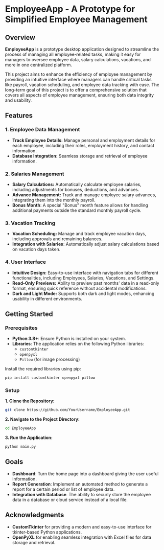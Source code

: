 # EmployeeApp - A Prototype for Simplified Employee Management

## Overview

**EmployeeApp** is a prototype desktop application designed to streamline the process of managing all employee-related tasks, making it easy for managers to oversee employee data, salary calculations, vacations, and more in one centralized platform.

This project aims to enhance the efficiency of employee management by providing an intuitive interface where managers can handle critical tasks like payroll, vacation scheduling, and employee data tracking with ease. The long-term goal of this project is to offer a comprehensive solution that covers all aspects of employee management, ensuring both data integrity and usability.

## Features

### 1. Employee Data Management
- **Track Employee Details:** Manage personal and employment details for each employee, including their roles, employment history, and contact information.
- **Database Integration:** Seamless storage and retrieval of employee information.

### 2. Salaries Management
- **Salary Calculations:** Automatically calculate employee salaries, including adjustments for bonuses, deductions, and advances.
- **Advance Management:** Track and manage employee salary advances, integrating them into the monthly payroll.
- **Bonus Month:** A special "Bonus" month feature allows for handling additional payments outside the standard monthly payroll cycle.

### 3. Vacation Tracking
- **Vacation Scheduling:** Manage and track employee vacation days, including approvals and remaining balances.
- **Integration with Salaries:** Automatically adjust salary calculations based on vacation days taken.

### 4. User Interface
- **Intuitive Design:** Easy-to-use interface with navigation tabs for different functionalities, including Employees, Salaries, Vacations, and Settings.
- **Read-Only Previews:** Ability to preview past months' data in a read-only format, ensuring quick reference without accidental modifications.
- **Dark and Light Mode:** Supports both dark and light modes, enhancing usability in different environments.

## Getting Started

### Prerequisites

- **Python 3.8+**: Ensure Python is installed on your system.
- **Libraries**: The application relies on the following Python libraries:
  - `customtkinter`
  - `openpyxl`
  - `Pillow` (for image processing)

Install the required libraries using pip:

```bash
pip install customtkinter openpyxl pillow
```

### Setup

**1. Clone the Repository**:

```bash
git clone https://github.com/YourUsername/EmployeeApp.git
```

**2. Navigate to the Project Directory**:

```bash
cd EmployeeApp
```

**3. Run the Application**:

```bash
python main.py
```

## Goals
- **Dashboard**: Turn the home page into a dashboard giving the user useful information.
- **Report Generation**: Implement an automated method to generate a report for a certain period or list of employee data.
- **Integration with Database**: The ability to securly store the employee data in a database or cloud service instead of a local file.

## Acknowledgments
- **CustomTkinter** for providing a modern and easy-to-use interface for tkinter-based Python applications.
- **OpenPyXL** for enabling seamless integration with Excel files for data storage and retrieval.
